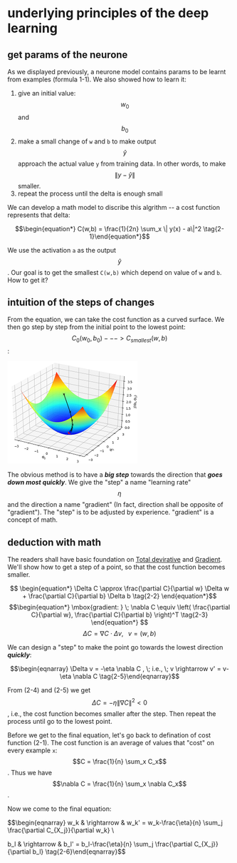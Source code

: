 <script id="MathJax-script" async src="https://cdn.jsdelivr.net/npm/mathjax@3/es5/tex-mml-chtml.js"></script>

# underlying principles of the deep learning

## get params of the neurone

As we displayed previously, a neurone model contains
params to be learnt from examples (formula 1-1). We also showed how
to learn it:

1. give an initial value: $$w_0$$ and $$b_0$$
2. make a small change of `w` and `b` to make
output $$\hat{y}$$ approach the actual value `y` from training data.
In other words, to make $$\|y-\hat{y}\|$$ smaller.
3. repeat the process until the delta is enough small

We can develop a math model to discribe this algrithm --
a cost function represents that delta:

$$\begin{equation*}
  C(w,b) = \frac{1}{2n} \sum_x \| y(x) - a\|^2
\tag{2-1}\end{equation*}$$

We use the activation `a` as the output $$\hat{y}$$. Our goal is to
get the smallest `C(w,b)` which depend on value of `w` and `b`.
How to get it?

## intuition of the steps of changes

From the equation, we can take the cost function as a curved surface.
We then go step by step from the initial point to the lowest
point: $$C_0(w_0, b_0) ---> C_{smallest}(w, b)$$:

![gradient pic](./pic/gradient.png)

The obvious method is to have a ***big step*** towards the
direction that ***goes down most quickly***.
We give the "step" a name "learning rate" $$\eta$$ and
the direction a name "gradient" (In fact, direction shall
be opposite of "gradient"). The "step" is to be adjusted by experience.
"gradient" is a concept of math.

## deduction with math

The readers shall have basic foundation on
[Total devirative](https://en.wikipedia.org/wiki/Total_derivative) and
[Gradient](https://en.wikipedia.org/wiki/Gradient).
We'll show how to get a step of a point, so that the cost function becomes smaller.

$$
\begin{equation*}
  \Delta C \approx \frac{\partial C}{\partial w} \Delta w +
  \frac{\partial C}{\partial b} \Delta b
\tag{2-2}
\end{equation*}$$
$$\begin{equation*}
  \mbox{gradient: } \; \nabla C \equiv \left( \frac{\partial C}{\partial w},
  \frac{\partial C}{\partial b} \right)^T
\tag{2-3}
\end{equation*}
$$
$$
\begin{equation*}
  \Delta C = \nabla C \cdot \Delta v, \;\;\; v = (w, b)
\tag{2-4}
\end{equation*}$$

We can design a "step" to make the point go towards the lowest direction ***quickly***:

$$\begin{eqnarray}
\Delta v = -\eta \nabla C , \; i.e., \; v \rightarrow v' = v-\eta \nabla C
\tag{2-5}\end{eqnarray}$$

From (2-4) and (2-5) we get $$\Delta C = - \eta \|\nabla C\|^2 < 0$$, i.e.,
the cost function becomes smaller after the step. Then repeat the process
until go to the lowest point.

Before we get to the final equation, let's go back to defination of cost function (2-1).
The cost function is an average of values
that "cost" on every example `x`: $$C = \frac{1}{n} \sum_x C_x$$.
Thus we have $$\nabla C = \frac{1}{n} \sum_x \nabla C_x$$.

Now we come to the final equation:

$$\begin{eqnarray}
  w_k & \rightarrow & w_k' = w_k-\frac{\eta}{n}
  \sum_j \frac{\partial C_{X_j}}{\partial w_k} \\
  
  b_l & \rightarrow & b_l' = b_l-\frac{\eta}{n}
  \sum_j \frac{\partial C_{X_j}}{\partial b_l}
\tag{2-6}\end{eqnarray}$$
